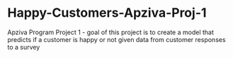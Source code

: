 # Happy-Customers-Apziva-Proj-1
Apziva Program Project 1 - goal of this project is to create a model that predicts if a customer is happy or not given data from customer responses to a survey
